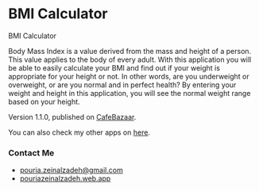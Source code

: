 # BMI Calculator

BMI Calculator


Body Mass Index is a value derived from the mass and height of a person. This value applies to the body of every adult.
With this application you will be able to easily calculate your BMI and find out if your weight is appropriate for your
height or not. In other words, are you underweight or overweight, or are you normal and in perfect health?
By entering your weight and height in this application, you will see the normal weight range based on your height.

Version 1.1.0, published on [CafeBazaar](https://cafebazaar.ir/?l=en).

You can also check my other apps on [here](https://cafebazaar.ir/developer/413934687302?l=en).

### Contact Me

- pouria.zeinalzadeh@gmail.com
- [pouriazeinalzadeh.web.app](https://pouriazeinalzadeh.web.app)
